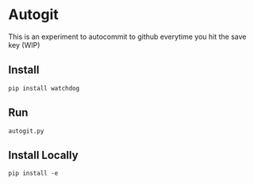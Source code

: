 # Autogit 
This is an experiment to autocommit to github everytime you hit the save key (WIP)

## Install 

```pip install watchdog```


## Run 

```autogit.py```


## Install Locally

```pip install -e```